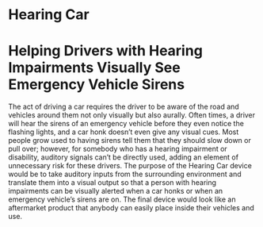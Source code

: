 # Hearing Car
# Helping Drivers with Hearing Impairments Visually See Emergency Vehicle Sirens
The act of driving a car requires the driver to be aware of the road and vehicles around them not only visually but also aurally. Often times, a driver will hear the sirens of an emergency vehicle before they even notice the flashing lights, and a car honk doesn’t even give any visual cues. Most people grow used to having sirens tell them that they should slow down or pull over; however, for somebody who has a hearing impairment or disability, auditory signals can’t be directly used, adding an element of unnecessary risk for these drivers. The purpose of the Hearing Car device would be to take auditory inputs from the surrounding environment and translate them into a visual output so that a person with hearing impairments can be visually alerted when a car honks or when an emergency vehicle’s sirens are on. The final device would look like an aftermarket product that anybody can easily place inside their vehicles and use. 
